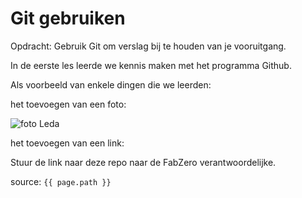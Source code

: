 # Git gebruiken

Opdracht: Gebruik Git om verslag bij te houden van je vooruitgang.

In de eerste les leerde we kennis maken met het programma Github.

Als voorbeeld van enkele dingen die we leerden:

het toevoegen van een foto:

![foto Leda](https://i.vimeocdn.com/portrait/12042465_640x640)


het toevoegen van een link:


Stuur de link naar deze repo naar de FabZero verantwoordelijke.

source: `{{ page.path }}`

